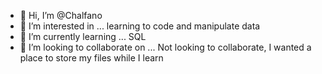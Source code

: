 - 👋 Hi, I’m @Chalfano
- 👀 I’m interested in ... learning to code and manipulate data
- 🌱 I’m currently learning ... SQL
- 💞️ I’m looking to collaborate on ... Not looking to collaborate, I wanted a place to store my files while I learn

<!---
Chalfano/Chalfano is a ✨ special ✨ repository because its `README.md` (this file) appears on your GitHub profile.
You can click the Preview link to take a look at your changes.
--->
